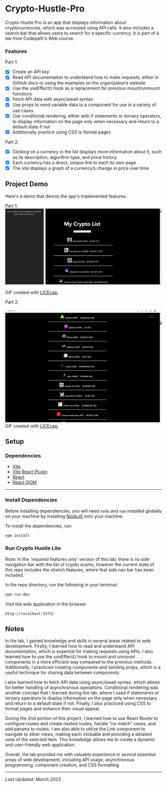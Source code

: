 # Crypto-Hustle-Pro

Crypto Hustle Pro is an app that displays information about cryptocurrencies, which was accessed using API calls. It also includes a search bar that allows users to search for a specific currency. It is part of a lab from Codepath's Web course.

### Features
Part 1:
 - [x] Create an API key
 - [x] Read API documentation to understand how to make requests, either in GitHub docs or using the examples on the organization’s website
 - [x] Use the useEffect() hook as a replacement for previous mount/unmount functions
 - [x] Fetch API data with async/await syntax
 - [x] Use props to send variable data to a component for use in a variety of use cases
 - [x] Use conditional rendering, either with if statements or ternary operators, to display information on the page only when necessary and return to a default state if not
 - [x] Additionally practice using CSS to format pages

Part 2:
- [x] Clicking on a currency in the list displays more information about it, such as its description, algorithm type, and price history
- [x] Each currency has a direct, unique link to each its own page
- [x] The site displays a graph of a currency’s change in price over time

## Project Demo

Here's a demo that demos the app's implemented features:

Part 1:
<img src='https://github.com/gabrielaliera/crypto-hustle/blob/master/crypto-walkthrough.gif' title='Crypto Hustle' width='' heigth="" alt='App Demo' />

GIF created with <a href="https://www.cockos.com/licecap/">LICEcap.</a> 

Part 2:

<img src='https://github.com/gabrielaliera/crypto-hustle/blob/master/crypto-pro-walkthrough.gif' title='Crypto Hustle Pro' width='' heigth="" alt='App Demo' />
GIF created with <a href="https://www.cockos.com/licecap/">LICEcap.</a> 

## Setup

### Dependencies

* [Vite](https://www.npmjs.com/package/vite)
* [Vite React Plugin](https://www.npmjs.com/package/@vitejs/plugin-react)
* [React](https://www.npmjs.com/package/react)
* [React-DOM](https://www.npmjs.com/package/react-dom)

---

### Install Dependencies

Before installing dependiencies, you will need `node` and `npm` installed globally on your machine by installing [NodeJS](https://nodejs.org/en/download/) onto your machine.

To install the dependencies, run:

```sh
npm install
```

### Run Crypto Hustle Lite

Note: In the 'required features only' version of this lab, there is no side navigation bar with the list of crypto scams, however the current state of this repo includes the stretch features, where that side nav bar has been included.

In the repo directory, run the following in your terminal:

```sh
npm run dev
```

Visit the web application in the browser

```console
http://localhost:5173/
```
## Notes

In the lab, I gained knowledge and skills in several areas related to web development. Firstly, I learned how to read and understand API documentation, which is essential for making requests using APIs. I also learned how to use the useEffect() hook to mount and unmount components in a more efficient way compared to the previous methods. Additionally, I practiced creating components and sending props, which is a useful technique for sharing data between components.

I also learned how to fetch API data using async/await syntax, which allows for better handling of asynchronous operations. Conditional rendering was another concept that I learned during the lab, where I used if statements or ternary operators to display information on the page only when necessary and return to a default state if not. Finally, I also practiced using CSS to format pages and enhance their visual appeal.

During the 2nd portion of this project, I learned how to use React Router to configure routes and create nested routes, handle "no match" cases, and add params to routes. I am also able to utilize the Link component to navigate to other views, making each clickable and providing a detailed view of the selected item. This knowledge allows me to create a dynamic and user-friendly web application.

Overall, the lab provided me with valuable experience in several essential areas of web development, including API usage, asynchronous programming, component creation, and CSS formatting 

---

*Last Updated: March 2023*
